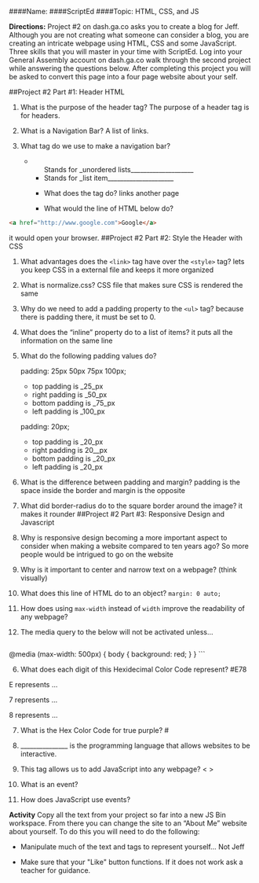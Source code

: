 ####Name:
####ScriptEd
####Topic: HTML, CSS, and JS

**Directions:** Project #2 on dash.ga.co asks you to create a blog for Jeff. Although you are not creating what someone can consider a blog, you are creating an intricate webpage using HTML, CSS and some JavaScript. Three skills that you will master in your time with ScriptEd. Log into your General Assembly account on dash.ga.co walk through the second project while answering the questions below. After completing this project you will be asked to convert this page into a four page website about your self.


##Project #2 Part #1: Header HTML
1. What is the purpose of the header tag?
The purpose of a header tag is for headers.
2. What is a Navigation Bar?
A list of links.
3. What tag do we use to make a navigation bar? <ul  >

4.  <ul> Stands for _unordered lists____________________
    <li> Stands for _list item_____________________

5. What does the <a> tag do?
links another page
6. What would the line of HTML below do?

``` html
<a href="http://www.google.com">Google</a>
```
it would open your browser.
##Project #2 Part #2: Style the Header with CSS

1. What advantages does the `<link>` tag have over the `<style>` tag?
lets you keep CSS in a external file and keeps it more organized
2. What is normalize.css?
CSS file that makes sure CSS is rendered the same 
3. Why do we need to add a padding property to the `<ul>` tag?
because there is padding there, it must be set to 0.
4. What does the “inline” property do to a list of items?
it puts all the information on the same line
5. What do the following padding values do?

    padding: 25px 50px 75px 100px;

    * top padding is _25_px
    * right padding is _50_px
    * bottom padding is _75_px
    * left padding is _100_px

    padding: 20px;

    * top padding is _20_px
    * right padding is 20__px
    * bottom padding is _20_px
    * left padding is _20_px

6. What is the difference between padding and margin?
padding is the space inside the border and margin is the opposite
7. What did border-radius do to the square border around the image?
it makes it rounder
##Project #2 Part #3: Responsive Design and Javascript

1. Why is responsive design becoming a more important aspect to consider when making a website compared to ten years ago?
So more people would be intrigued to go on the website
2. Why is it important to center and narrow text on a webpage? (think visually)

3. What does this line of HTML do to an object? `margin: 0 auto;`

4. How does using `max-width` instead of `width` improve the readability of any webpage?

5. The media query to the below  will not be activated unless…

    ``` css
@media (max-width: 500px) {
    body {
        background: red;
    }
}
    ```

6. What does each digit of this Hexidecimal Color Code represent? #E78

 E represents ...

 7 represents ...

 8 represents ...

7. What is the Hex Color Code for true purple?  #

8. _______________ is the programming language that allows websites to be interactive.

9. This tag allows us to add JavaScript into any webpage? <          >

10. What is an event?

11. How does JavaScript use events?

**Activity** Copy all the text from your project so far into a new JS Bin workspace. From there you can change the site to an “About Me” website about yourself. To do this you will need to do the following:

- Manipulate much of the text and tags to represent yourself… Not Jeff

- Make sure that your "Like" button functions. If it does not work ask a teacher for guidance.



